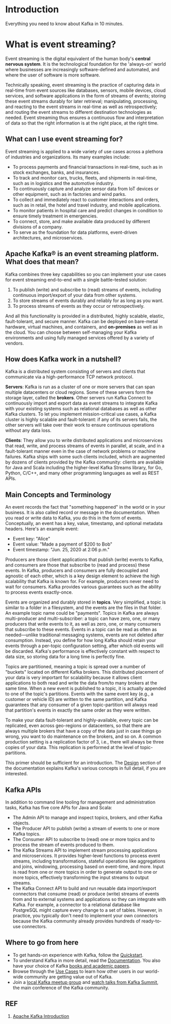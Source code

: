 # Introduction

Everything you need to know about Kafka in 10 minutes.

# What is event streaming?

Event streaming is the digital equivalent of the human body's **central nervous system**. It is the technological foundation for the 'always-on' world where businesses are increasingly software-defined and automated, and where the user of software is more software.

Technically speaking, event streaming is the practice of capturing data in real-time from event sources like databases, sensors, mobile devices, cloud services, and software applications in the form of streams of events; storing these event streams durably for later retrieval; manipulating, processing, and reacting to the event streams in real-time as well as retrospectively; and routing the event streams to different destination technologies as needed. Event streaming thus ensures a continuous flow and interpretation of data so that the right information is at the right place, at the right time.

## What can I use event streaming for?

Event streaming is applied to a wide variety of use cases across a plethora of industries and organizations. Its many examples include:

- To process payments and financial transactions in real-time, such as in stock exchanges, banks, and insurances.
- To track and monitor cars, trucks, fleets, and shipments in real-time, such as in logistics and the automotive industry.
- To continuously capture and analyze sensor data from IoT devices or other equipment, such as in factories and wind parks.
- To collect and immediately react to customer interactions and orders, such as in retail, the hotel and travel industry, and mobile applications.
- To monitor patients in hospital care and predict changes in condition to ensure timely treatment in emergencies.
- To connect, store, and make available data produced by different divisions of a company.
- To serve as the foundation for data platforms, event-driven architectures, and microservices.

## Apache Kafka® is an event streaming platform. What does that mean?

Kafka combines three key capabilities so you can implement your use cases for event streaming end-to-end with a single battle-tested solution:

1. To publish (write) and subscribe to (read) streams of events, including continuous import/export of your data from other systems.
1. To store streams of events durably and reliably for as long as you want.
1. To process streams of events as they occur or retrospectively.

And all this functionality is provided in a distributed, highly scalable, elastic, fault-tolerant, and secure manner. Kafka can be deployed on bare-metal hardware, virtual machines, and containers, and **on-premises** as well as in the cloud. You can choose between self-managing your Kafka environments and using fully managed services offered by a variety of vendors.

## How does Kafka work in a nutshell?

Kafka is a distributed system consisting of servers and clients that communicate via a high-performance TCP network protocol. 

**Servers**: Kafka is run as a cluster of one or more servers that can span multiple datacenters or cloud regions. Some of these servers form the storage layer, called the **brokers**. Other servers run Kafka Connect to continuously import and export data as event streams to integrate Kafka with your existing systems such as relational databases as well as other Kafka clusters. To let you implement mission-critical use cases, a Kafka cluster is highly scalable and fault-tolerant: if any of its servers fails, the other servers will take over their work to ensure continuous operations without any data loss.

**Clients**: They allow you to write distributed applications and microservices that read, write, and process streams of events in parallel, at scale, and in a fault-tolerant manner even in the case of network problems or machine failures. Kafka ships with some such clients included, which are augmented by dozens of clients provided by the Kafka community: clients are available for Java and Scala including the higher-level Kafka Streams library, for Go, Python, C/C++, and many other programming languages as well as REST APIs.

## Main Concepts and Terminology

An event records the fact that "something happened" in the world or in your business. It is also called record or message in the documentation. When you read or write data to Kafka, you do this in the form of events. Conceptually, an event has a key, value, timestamp, and optional metadata headers. Here's an example event:

- Event key: "Alice"
- Event value: "Made a payment of $200 to Bob"
- Event timestamp: "Jun. 25, 2020 at 2:06 p.m."

Producers are those client applications that publish (write) events to Kafka, and consumers are those that subscribe to (read and process) these events. In Kafka, producers and consumers are fully decoupled and agnostic of each other, which is a key design element to achieve the high scalability that Kafka is known for. For example, producers never need to wait for consumers. Kafka provides various guarantees such as the ability to process events exactly-once.

Events are organized and durably stored in **topics**. Very simplified, a topic is similar to a folder in a filesystem, and the events are the files in that folder. An example topic name could be "payments". Topics in Kafka are always multi-producer and multi-subscriber: a topic can have zero, one, or many producers that write events to it, as well as zero, one, or many consumers that subscribe to these events. Events in a topic can be read as often as needed—unlike traditional messaging systems, events are not deleted after consumption. Instead, you define for how long Kafka should retain your events through a per-topic configuration setting, after which old events will be discarded. Kafka's performance is effectively constant with respect to data size, so storing data for a long time is perfectly fine.

Topics are partitioned, meaning a topic is spread over a number of "buckets" located on different Kafka brokers. This distributed placement of your data is very important for scalability because it allows client applications to both read and write the data from/to many brokers at the same time. When a new event is published to a topic, it is actually appended to one of the topic's partitions. Events with the same event key (e.g., a customer or vehicle ID) are written to the same partition, and Kafka guarantees that any consumer of a given topic-partition will always read that partition's events in exactly the same order as they were written.

To make your data fault-tolerant and highly-available, every topic can be replicated, even across geo-regions or datacenters, so that there are always multiple brokers that have a copy of the data just in case things go wrong, you want to do maintenance on the brokers, and so on. A common production setting is a replication factor of 3, i.e., there will always be three copies of your data. This replication is performed at the level of topic-partitions.

This primer should be sufficient for an introduction. The [Design][2] section of the documentation explains Kafka's various concepts in full detail, if you are interested.

## Kafka APIs

In addition to command line tooling for management and administration tasks, Kafka has five core APIs for Java and Scala:

- The Admin API to manage and inspect topics, brokers, and other Kafka objects.
- The Producer API to publish (write) a stream of events to one or more Kafka topics.
- The Consumer API to subscribe to (read) one or more topics and to process the stream of events produced to them.
- The Kafka Streams API to implement stream processing applications and microservices. It provides higher-level functions to process event streams, including transformations, stateful operations like aggregations and joins, windowing, processing based on event-time, and more. Input is read from one or more topics in order to generate output to one or more topics, effectively transforming the input streams to output streams.
- The Kafka Connect API to build and run reusable data import/export connectors that consume (read) or produce (write) streams of events from and to external systems and applications so they can integrate with Kafka. For example, a connector to a relational database like PostgreSQL might capture every change to a set of tables. However, in practice, you typically don't need to implement your own connectors because the Kafka community already provides hundreds of ready-to-use connectors.

## Where to go from here

- To get hands-on experience with Kafka, follow the [Quickstart][3].
- To understand Kafka in more detail, read the [Documentation][4]. You also have your choice of Kafka [books and academic papers][5].
- Browse through the [Use Cases][6] to learn how other users in our world-wide community are getting value out of Kafka.
- Join a [local Kafka meetup group][7] and [watch talks from Kafka Summit][8], the main conference of the Kafka community.

## REF

1. [Apache Kafka Introduction](https://kafka.apache.org/intro)

[2]: https://kafka.apache.org/documentation/#design "Design"
[3]: https://kafka.apache.org/quickstart "Quickstart"
[4]: https://kafka.apache.org/documentation/ "Documentation"
[5]: https://kafka.apache.org/books-and-papers "books and academic papers"
[6]: https://kafka.apache.org/powered-by "Use Cases"
[7]: https://kafka.apache.org/events "events"
[8]: https://kafka-summit.org/past-events/ "Talks from Kafka Summit"

